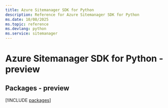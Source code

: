 ```yaml
---
title: Azure Sitemanager SDK for Python
description: Reference for Azure Sitemanager SDK for Python
ms.date: 10/08/2025
ms.topic: reference
ms.devlang: python
ms.service: sitemanager
---
```

# Azure Sitemanager SDK for Python - preview
## Packages - preview
[!INCLUDE [packages](sitemanager-index.md)]
